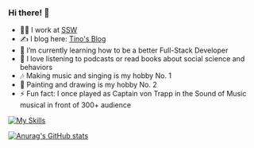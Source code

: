 ### Hi there! 👋 

- 👨‍💻 I work at [SSW](https://ssw.com.au)
- ✍️ I blog here: [Tino's Blog](https://tinoliu.com/)
- 🤔 I’m currently learning how to be a better Full-Stack Developer
- 💭 I love listening to podcasts or read books about social science and behaviors
- 🎶 Making music and singing is my hobby No. 1
- 🎨 Painting and drawing is my hobby No. 2
- ⚡ Fun fact: I once played as Captain von Trapp in the Sound of Music musical in front of 300+ audience

[![My Skills](https://skillicons.dev/icons?i=js,react,nextjs,angular,ts,js,css,styledcomponents,tailwind,jest,vercel,vscode,git)](https://skillicons.dev)

[![Anurag's GitHub stats](https://github-readme-stats.vercel.app/api?username=SpookyBoogy2016&theme=dark&show_icons=true)](https://github.com/anuraghazra/github-readme-stats) 
